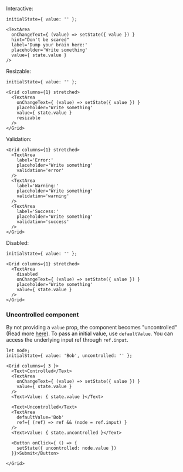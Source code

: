 Interactive:

```
initialState={ value: '' };

<TextArea
  onChangeText={ (value) => setState({ value }) }
  hint="Don't be scared"
  label='Dump your brain here:'
  placeholder='Write something'
  value={ state.value }
/>
```

Resizable:

```
initialState={ value: '' };

<Grid columns={1} stretched>
  <TextArea
    onChangeText={ (value) => setState({ value }) }
    placeholder='Write something'
    value={ state.value }
    resizable
  />
</Grid>
```

Validation:

```
<Grid columns={1} stretched>
  <TextArea
    label='Error:'
    placeholder='Write something'
    validation='error'
  />
  <TextArea
    label='Warning:'
    placeholder='Write something'
    validation='warning'
  />
  <TextArea
    label='Success:'
    placeholder='Write something'
    validation='success'
  />
</Grid>
```

Disabled:

```
initialState={ value: '' };

<Grid columns={1} stretched>
  <TextArea
    disabled
    onChangeText={ (value) => setState({ value }) }
    placeholder='Write something'
    value={ state.value }
  />
</Grid>
```

### Uncontrolled component

By not providing a `value` prop, the component becomes "uncontrolled" (Read more [here](https://facebook.github.io/react/docs/uncontrolled-components.html)). To pass an
initial value, use `defaultValue`. You can access the underlying input ref through `ref.input`.

```
let node;
initialState={ value: 'Bob', uncontrolled: '' };

<Grid columns={ 3 }>
  <Text>Controlled</Text>
  <TextArea
    onChangeText={ (value) => setState({ value }) }
    value={ state.value }
  />
  <Text>Value: { state.value }</Text>

  <Text>Uncontrolled</Text>
  <TextArea
    defaultValue='Bob'
    ref={ (ref) => ref && (node = ref.input) }
  />
  <Text>Value: { state.uncontrolled }</Text>

  <Button onClick={ () => {
    setState({ uncontrolled: node.value })
  }}>Submit</Button>

</Grid>
```

